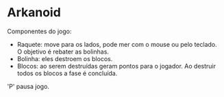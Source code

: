 # Arkanoid

Componentes do jogo:
- Raquete: move para os lados, pode mer com o mouse ou pelo teclado. O objetivo é rebater as bolinhas.
- Bolinha: eles destroem os blocos.
- Blocos: ao serem destruídas geram pontos para o jogador. Ao destruir todos os blocos a fase é concluída.

'P' pausa  jogo.

